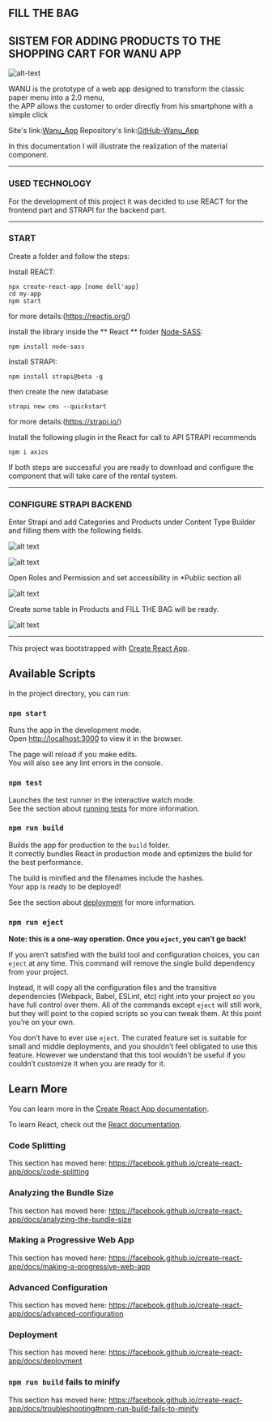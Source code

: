 ## FILL THE BAG
## SISTEM FOR ADDING PRODUCTS TO THE SHOPPING CART FOR WANU APP

![alt-text](https://github.com/EntradeO/Fill_the_Bag/tree/master/src/img/Screenshot.png "Screenshot")

WANU is the prototype of a web app designed to transform the classic paper menu into a 2.0 menu,<br>
the APP allows the customer to order directly from his smartphone with a simple click

Site's link:[Wanu_App](https://wanu.netlify.com)
Repository's link:[GitHub-Wanu_App](https://github.com/EntradeO/wanu_app4.0)

In this documentation I will illustrate the realization of the material component.

-------------------------------------------------------------------------------------------

### USED TECHNOLOGY

For the development of this project it was decided to use REACT for the frontend part and STRAPI for the backend part.

--------------------------------------------------------------------------------------------

### START

Create a folder and follow the steps:

Install REACT:

`npx create-react-app [nome dell'app]`<br>
`cd my-app`<br>
`npm start`

for more details:(https://reactjs.org/)

Install the library inside the ** React ** folder [Node-SASS](https://www.google.com):

`npm install node-sass`

Install STRAPI:

`npm install strapi@beta -g`

then create the new database

`strapi new cms --quickstart`

for more details:(https://strapi.io/)

Install the following plugin in the React for call to API STRAPI recommends

`npm i axios`

If both steps are successful you are ready to download and configure the component that will take care of the rental system.

--------------------------------------------------------------------------------

### CONFIGURE STRAPI BACKEND

Enter Strapi and add Categories and Products under Content Type Builder and filling them with the following fields.

![alt text](https://github.com/EntradeO/Fill_the_Bag/tree/master/src/img/tabella4.png)

![alt text](https://github.com/EntradeO/Fill_the_Bag/tree/master/src/img/tabella1.png)

Open Roles and Permission and set accessibility in *Public section all

![alt text](https://github.com/EntradeO/Fill_the_Bag/tree/master/src/img/tabella3.png)

Create some table in Products and FILL THE BAG will be ready.

![alt text](https://github.com/EntradeO/Fill_the_Bag/tree/master/src/img/tabella2.png)

---------------------------------------------------










This project was bootstrapped with [Create React App](https://github.com/facebook/create-react-app).

## Available Scripts

In the project directory, you can run:

### `npm start`

Runs the app in the development mode.<br>
Open [http://localhost:3000](http://localhost:3000) to view it in the browser.

The page will reload if you make edits.<br>
You will also see any lint errors in the console.

### `npm test`

Launches the test runner in the interactive watch mode.<br>
See the section about [running tests](https://facebook.github.io/create-react-app/docs/running-tests) for more information.

### `npm run build`

Builds the app for production to the `build` folder.<br>
It correctly bundles React in production mode and optimizes the build for the best performance.

The build is minified and the filenames include the hashes.<br>
Your app is ready to be deployed!

See the section about [deployment](https://facebook.github.io/create-react-app/docs/deployment) for more information.

### `npm run eject`

**Note: this is a one-way operation. Once you `eject`, you can’t go back!**

If you aren’t satisfied with the build tool and configuration choices, you can `eject` at any time. This command will remove the single build dependency from your project.

Instead, it will copy all the configuration files and the transitive dependencies (Webpack, Babel, ESLint, etc) right into your project so you have full control over them. All of the commands except `eject` will still work, but they will point to the copied scripts so you can tweak them. At this point you’re on your own.

You don’t have to ever use `eject`. The curated feature set is suitable for small and middle deployments, and you shouldn’t feel obligated to use this feature. However we understand that this tool wouldn’t be useful if you couldn’t customize it when you are ready for it.

## Learn More

You can learn more in the [Create React App documentation](https://facebook.github.io/create-react-app/docs/getting-started).

To learn React, check out the [React documentation](https://reactjs.org/).

### Code Splitting

This section has moved here: https://facebook.github.io/create-react-app/docs/code-splitting

### Analyzing the Bundle Size

This section has moved here: https://facebook.github.io/create-react-app/docs/analyzing-the-bundle-size

### Making a Progressive Web App

This section has moved here: https://facebook.github.io/create-react-app/docs/making-a-progressive-web-app

### Advanced Configuration

This section has moved here: https://facebook.github.io/create-react-app/docs/advanced-configuration

### Deployment

This section has moved here: https://facebook.github.io/create-react-app/docs/deployment

### `npm run build` fails to minify

This section has moved here: https://facebook.github.io/create-react-app/docs/troubleshooting#npm-run-build-fails-to-minify